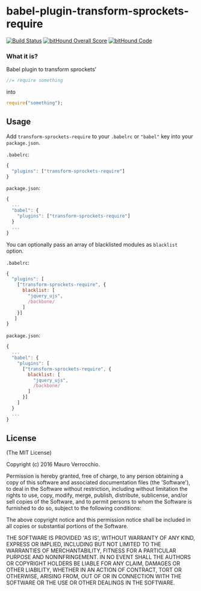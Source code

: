 # babel-plugin-transform-sprockets-require
[![Build Status](https://travis-ci.org/maur8ino/babel-plugin-transform-sprockets-require.svg?branch=master)](https://travis-ci.org/maur8ino/babel-plugin-transform-sprockets-require)
[![bitHound Overall Score](https://www.bithound.io/github/maur8ino/babel-plugin-transform-sprockets-require/badges/score.svg)](https://www.bithound.io/github/maur8ino/babel-plugin-transform-sprockets-require)
[![bitHound Code](https://www.bithound.io/github/maur8ino/babel-plugin-transform-sprockets-require/badges/code.svg)](https://www.bithound.io/github/maur8ino/babel-plugin-transform-sprockets-require)
### What it is?

Babel plugin to transform sprockets'

```javascript
//= require something
```

into

```javascript
require("something");
```

## Usage

Add `transform-sprockets-require` to your `.babelrc` or `"babel"` key into your `package.json`.

`.babelrc`:

```javascript
{
  "plugins": ["transform-sprockets-require"]
}
```

`package.json`:

```javascript
{
  ...
  "babel": {
    "plugins": ["transform-sprockets-require"]
  }
  ...
}
```

You can optionally pass an array of blacklisted modules as `blacklist` option.

`.babelrc`:

```javascript
{
  "plugins": [
    ["transform-sprockets-require", {
      blacklist: [
        "jquery_ujs",
        /backbone/
      ]
    }]
   ]
}
```

`package.json`:

```javascript
{
  ...
  "babel": {
    "plugins": [
      ["transform-sprockets-require", {
        blacklist: [
          "jquery_ujs",
          /backbone/
        ]
      }]
    ]
  }
  ...
}
```

## License

(The MIT License)

Copyright (c) 2016 Mauro Verrocchio.

Permission is hereby granted, free of charge, to any person obtaining a copy of this software and associated documentation files (the 'Software'), to deal in the Software without restriction, including without limitation the rights to use, copy, modify, merge, publish, distribute, sublicense, and/or sell copies of the Software, and to permit persons to whom the Software is furnished to do so, subject to the following conditions:

The above copyright notice and this permission notice shall be included in all copies or substantial portions of the Software.

THE SOFTWARE IS PROVIDED 'AS IS', WITHOUT WARRANTY OF ANY KIND, EXPRESS OR IMPLIED, INCLUDING BUT NOT LIMITED TO THE WARRANTIES OF MERCHANTABILITY, FITNESS FOR A PARTICULAR PURPOSE AND NONINFRINGEMENT. IN NO EVENT SHALL THE AUTHORS OR COPYRIGHT HOLDERS BE LIABLE FOR ANY CLAIM, DAMAGES OR OTHER LIABILITY, WHETHER IN AN ACTION OF CONTRACT, TORT OR OTHERWISE, ARISING FROM, OUT OF OR IN CONNECTION WITH THE SOFTWARE OR THE USE OR OTHER DEALINGS IN THE SOFTWARE.
